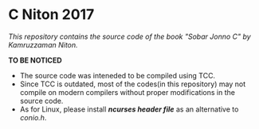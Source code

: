# C Niton 2017
<em>This repository contains the source code of the book "Sobar Jonno C" by Kamruzzaman Niton.</em>

<strong>TO BE NOTICED</strong>

  * The source code was inteneded to be compiled using TCC.
  * Since TCC is outdated, most of the codes(in this repository) may not compile on modern compilers without proper modifications in the source code.
  * As for Linux, please install <em><strong>ncurses header file</em></strong> as an alternative to <em>conio.h</em>. 
